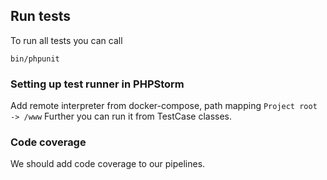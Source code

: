 ## Run tests
To run all tests you can call
```
bin/phpunit
```

### Setting up test runner in PHPStorm
Add remote interpreter from docker-compose, path mapping `Project root -> /www`
Further you can run it from TestCase classes.

### Code coverage
We should add code coverage to our pipelines.